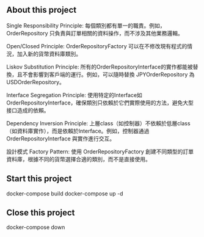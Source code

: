 ## About this project

Single Responsibility Principle: 每個類別都有單一的職責。例如，OrderRepository 只負責與訂單相關的資料操作，而不涉及其他業務邏輯。

Open/Closed Principle: OrderRepositoryFactory 可以在不修改現有程式的情況，加入新的貨幣資料庫類別。

Liskov Substitution Principle: 所有的OrderRepositoryInterface的實作都能被替換，且不會影響到客戶端的運行。例如，可以隨時替換 JPYOrderRepository 為 USDOrderRepository。

Interface Segregation Principle: 使用特定的Interface如 OrderRepositoryInterface，確保類別只依賴於它們實際使用的方法，避免大型接口造成的依賴。

Dependency Inversion Principle: 上層class（如控制器）不依賴於低層class（如資料庫實作），而是依賴於Interface。例如，控制器通過 OrderRepositoryInterface 與實作進行交互。

設計模式
Factory Pattern: 使用 OrderRepositoryFactory 創建不同類型的訂單資料庫，根據不同的貨幣選擇合適的類別，而不是直接使用。

## Start this project
docker-compose build
docker-compose up -d

## Close this project
docker-compose down